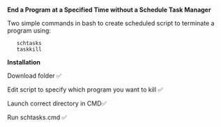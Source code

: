 ###
<b>End a Program at a Specified Time without a Schedule Task Manager</b>

Two simple commands in bash to create scheduled script to terminate a program using:

       schtasks
       taskkill

<b>Installation </b>


Download folder ✅

Edit script to specify which program you want to kill ✅


Launch correct directory in CMD✅


Run schtasks.cmd ✅
